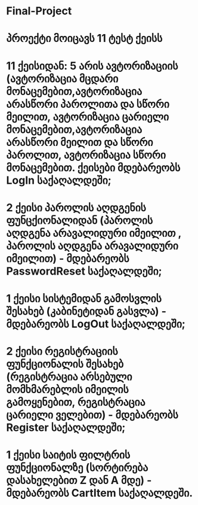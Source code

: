 # Final-Project
# პროექტი მოიცავს 11 ტესტ ქეისს
# 11 ქეისიდან: 5 არის ავტორიზაციის (ავტორიზაცია მცდარი მონაცემებით,ავტორიზაცია არასწორი პაროლითა და სწორი მეილით, ავტორიზაცია ცარიელი მონაცემებით,ავტორიზაცია არასწორი მეილით და სწორი პაროლით, ავტორიზაცია სწორი მონაცემებით. ქეისები მდებარეობს LogIn საქაღალდეში;
# 2 ქეისი  პაროლის აღდგენის ფუნცქიონალიდან (პაროლის აღდგენა არავალიდური იმეილით , პაროლის აღდგენა არავალიდური იმეილით) - მდებარეობს PasswordReset საქაღალდეში;
# 1 ქეისი სისტემიდან გამოსვლის შესახებ  (კაბინეტიდან გასვლა) - მდებარეობს LogOut საქაღალდეში;
# 2 ქეისი რეგისტრაციის  ფუნქციონალის შესახებ (რეგისტრაცია არსებული მომხმარებლის იმეილის გამოყენებით, რეგისტრაცია ცარიელი ველებით) - მდებარეობს Register საქაღალდეში;
# 1 ქეისი საიტის ფილტრის ფუნქციონალზე (სორტირება დასახელებით Z დან A მდე) - მდებარეობს CartItem საქაღალდეში.
